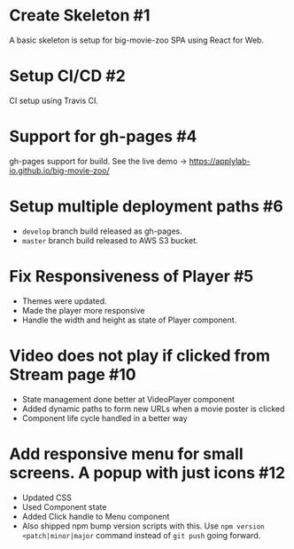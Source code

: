 # Create Skeleton #1
A basic skeleton is setup for big-movie-zoo SPA using React for Web.

# Setup CI/CD #2
CI setup using Travis CI.

# Support for gh-pages #4
gh-pages support for build. See the live demo -> https://applylab-io.github.io/big-movie-zoo/

# Setup multiple deployment paths #6
- `develop` branch build released as gh-pages.
- `master` branch build released to AWS S3 bucket.

# Fix Responsiveness of Player #5 
- Themes were updated.
- Made the player more responsive
- Handle the width and height as state of Player component.

# Video does not play if clicked from Stream page #10
- State management done better at VideoPlayer component
- Added dynamic paths to form new URLs when a movie poster is clicked
- Component life cycle handled in a better way

# Add responsive menu for small screens. A popup with just icons #12
- Updated CSS
- Used Component state
- Added Click handle to Menu component
- Also shipped npm bump version scripts with this. Use `npm version <patch|minor|major` command instead of `git push` going forward.